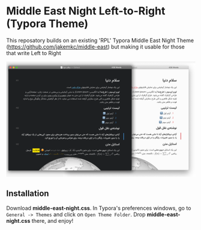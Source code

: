 # Middle East Night Left-to-Right (Typora Theme)

This reposatory builds on an existing 'RPL' Typora Middle East Night Theme (https://github.com/jakemkc/middle-east) but making it usable for those that write Left to Right

![demo](./media/demo.png)

## Installation

Download **middle-east-night.css**. In Typora's preferences windows, go to `General -> Themes` and click on `Open Theme Folder`. Drop **middle-east-night.css** there, and enjoy!
